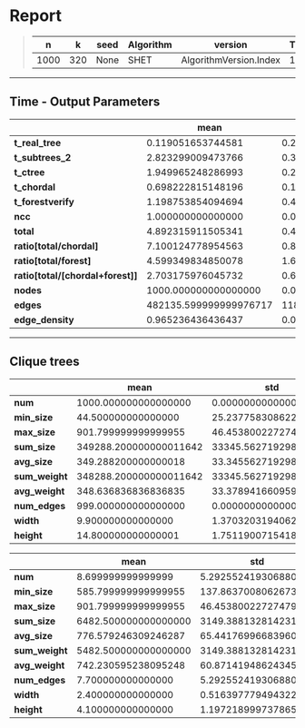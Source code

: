 # Report

> |n|k|seed|Algorithm|version|Trials|
> |-|-|-|-|-|-|
> |1000|320|None|SHET|AlgorithmVersion.Index|10|

---
## Time - Output Parameters
||mean|std|
|-|-|-|
|**t_real_tree**|     0.119051653744581|     0.214494590728037|
|**t_subtrees_2**|     2.823299009473766|     0.326865825407198|
|**t_ctree**|     1.949965248286993|     0.201777252034614|
|**t_chordal**|     0.698222815148196|     0.115960152072969|
|**t_forestverify**|     1.198753854094694|     0.478127290288549|
|**ncc**|     1.000000000000000|     0.000000000000000|
|**total**|     4.892315911505341|     0.431779225569429|
|**ratio[total/chordal]**|     7.100124778954563|     0.832007028004975|
|**ratio[total/forest]**|     4.599349834850078|     1.604902165083511|
|**ratio[total/[chordal+forest]]**|     2.703175976045732|     0.647506725301644|
|**nodes**|  1000.000000000000000|     0.000000000000000|
|**edges**|482135.599999999976717| 11864.329397165456612|
|**edge_density**|     0.965236436436437|     0.023752411205536|

---
## Clique trees


||mean|std|
|-|-|-|
|**num**|  1000.000000000000000|     0.000000000000000|
|**min_size**|    44.500000000000000|    25.237758308622510|
|**max_size**|   901.799999999999955|    46.453800227274797|
|**sum_size**|349288.200000000011642| 33345.562719298446609|
|**avg_size**|   349.288200000000018|    33.345562719298456|
|**sum_weight**|348288.200000000011642| 33345.562719298446609|
|**avg_weight**|   348.636836836836835|    33.378941660959406|
|**num_edges**|   999.000000000000000|     0.000000000000000|
|**width**|     9.900000000000000|     1.370320319406298|
|**height**|    14.800000000000001|     1.751190071541826|


||mean|std|
|-|-|-|
|**num**|     8.699999999999999|     5.292552419306880|
|**min_size**|   585.799999999999955|   137.863700806267360|
|**max_size**|   901.799999999999955|    46.453800227274797|
|**sum_size**|  6482.500000000000000|  3149.388132814231540|
|**avg_size**|   776.579246309246287|    65.441769966839601|
|**sum_weight**|  5482.500000000000000|  3149.388132814231540|
|**avg_weight**|   742.230595238095248|    60.871419486243454|
|**num_edges**|     7.700000000000000|     5.292552419306880|
|**width**|     2.400000000000000|     0.516397779494322|
|**height**|     4.100000000000000|     1.197218999737865|
